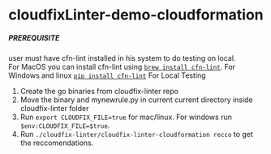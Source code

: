 # cloudfixLinter-demo-cloudformation

##### PREREQUISITE
user must have cfn-lint installed in his system to do testing on local.  
For MacOS you can install cfn-lint using [`brew install cfn-lint`](https://formulae.brew.sh/formula/cfn-lint).
For Windows and linux [`pip install cfn-lint`](https://pypi.org/project/cfn-lint/)
For Local Testing 
 1. Create the go binaries from cloudfix-linter repo
 2. Move the binary and mynewrule.py in current current directory inside cloudfix-linter folder
 4. Run `export CLOUDFIX_FILE=true` for mac/linux. For windows run `$env:CLOUDFIX_FILE=$true`. 
 3. Run `./cloudfix-linter/cloudfix-linter-cloudformation recco` to get the reccomendations.
